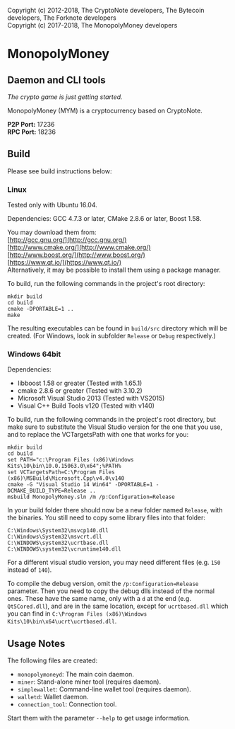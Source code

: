Copyright (c) 2012-2018, The CryptoNote developers, The Bytecoin developers, The Forknote developers  
Copyright (c) 2017-2018, The MonopolyMoney developers

# MonopolyMoney
## Daemon and CLI tools

*The crypto game is just getting started.*

MonopolyMoney (MYM) is a cryptocurrency based on CryptoNote.

**P2P Port:** 17236  
**RPC Port:** 18236

## Build

Please see build instructions below:

### Linux

Tested only with Ubuntu 16.04.

Dependencies: GCC 4.7.3 or later, CMake 2.8.6 or later, Boost 1.58.

You may download them from:  
[http://gcc.gnu.org/](http://gcc.gnu.org/)  
[http://www.cmake.org/](http://www.cmake.org/)  
[http://www.boost.org/](http://www.boost.org/)  
[https://www.qt.io/](https://www.qt.io/)  
Alternatively, it may be possible to install them using a package manager.

To build, run the following commands in the project's root directory:

```
mkdir build
cd build
cmake -DPORTABLE=1 ..
make
```

The resulting executables can be found in `build/src` directory which will be created. (For Windows, look in subfolder `Release` or `Debug` respectively.)

### Windows 64bit

Dependencies:

* libboost 1.58 or greater (Tested with 1.65.1)
* cmake 2.8.6 or greater (Tested with 3.10.2)
* Microsoft Visual Studio 2013 (Tested with VS2015)
* Visual C++ Build Tools v120 (Tested with v140)

To build, run the following commands in the project's root directory, but make sure to substitute the Visual Studio version for the one that you use, and to replace the VCTargetsPath with one that works for you:

```
mkdir build
cd build
set PATH="c:\Program Files (x86)\Windows Kits\10\bin\10.0.15063.0\x64";%PATH%
set VCTargetsPath=C:\Program Files (x86)\MSBuild\Microsoft.Cpp\v4.0\v140
cmake -G "Visual Studio 14 Win64" -DPORTABLE=1 -DCMAKE_BUILD_TYPE=Release ..
msbuild MonopolyMoney.sln /m /p:Configuration=Release
```

In your build folder there should now be a new folder named `Release`, with the binaries.
You still need to copy some library files into that folder:

```
C:\Windows\System32\msvcp140.dll
C:\Windows\System32\msvcrt.dll
C:\WINDOWS\system32\ucrtbase.dll
C:\WINDOWS\system32\vcruntime140.dll
```

For a different visual studio version, you may need different files (e.g. `150` instead of `140`).

To compile the debug version, omit the `/p:Configuration=Release` parameter. Then you need to copy the debug dlls instead of the normal ones. These have the same name, only with a `d` at the end (e.g. `Qt5Cored.dll`), and are in the same location, except for `ucrtbased.dll` which you can find in `C:\Program Files (x86)\Windows Kits\10\bin\x64\ucrt\ucrtbased.dll`.

## Usage Notes

The following files are created:

* `monopolymoneyd`: The main coin daemon.
* `miner`: Stand-alone miner tool (requires daemon).
* `simplewallet`: Command-line wallet tool (requires daemon).
* `walletd`: Wallet daemon.
* `connection_tool`: Connection tool.

Start them with the parameter `--help` to get usage information.
